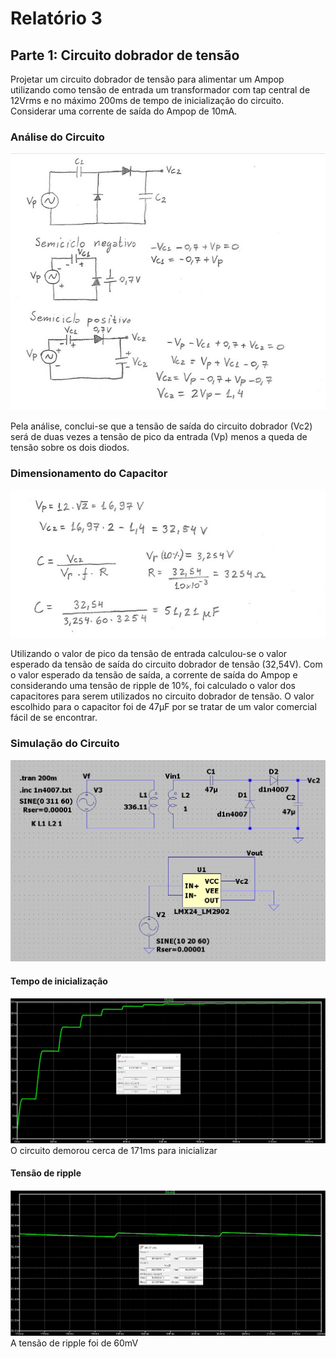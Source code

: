 # Relatório 3

## Parte 1: Circuito dobrador de tensão
Projetar um circuito dobrador de tensão para alimentar um Ampop utilizando como tensão de entrada um transformador com tap central de 12Vrms e no máximo 200ms de tempo de inicialização do circuito. Considerar uma corrente de saída do Ampop de 10mA.

### Análise do Circuito
![f1](/resources/images/relat3/p1calculo1.jpg)

Pela análise, conclui-se que a tensão de saída do circuito dobrador (Vc2) será de duas vezes a tensão de pico da entrada (Vp) menos a queda de tensão sobre os dois diodos.

### Dimensionamento do Capacitor
![f2](/resources/images/relat3/p1calculo2.jpg)

Utilizando o valor de pico da tensão de entrada calculou-se o valor esperado da tensão de saída do circuito dobrador de tensão (32,54V). Com o valor esperado da tensão de saída, a corrente de saída do Ampop e considerando uma tensão de ripple de 10%, foi calculado o valor dos capacitores para serem utilizados no circuito dobrador de tensão. O valor escolhido para o capacitor foi de 47µF por se tratar de um valor comercial fácil de se encontrar.

### Simulação do Circuito

![f3](/resources/images/relat3/p1circ1.jpg)
#### Tempo de inicialização
![f4](/resources/images/relat3/p1curva1.jpg)
O circuito demorou cerca de 171ms para inicializar

#### Tensão de ripple
![f5](/resources/images/relat3/p1curva2.jpg)
A tensão de ripple foi de 60mV
